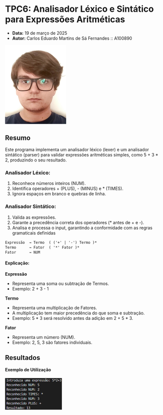 # TPC6: Analisador Léxico e Sintático para Expressões Aritméticas

- **Data:** 19 de março de 2025
- **Autor:** Carlos Eduardo Martins de Sá Fernandes :: A100890

<img src="../carlos.jpg" width=200px>

## Resumo
Este programa implementa um analisador léxico (lexer) e um analisador sintático (parser) para validar expressões aritméticas simples, como 5 + 3 * 2, produzindo o seu resultado.

### Analisador Léxico:
  1. Reconhece números inteiros (NUM).
  2. Identifica operadores + (PLUS), - (MINUS) e * (TIMES).
  3. Ignora espaços em branco e quebras de linha.

### Analisador Sintático:
  1. Valida as expressões.
  2. Garante a precedência correta dos operadores (* antes de + e -).
  3. Analisa e processa o input, garantindo a conformidade com as regras gramaticais definidas

    Expressão  → Termo  ( ('+' | '-') Termo )*
    Termo      → Fator  ( '*' Fator )*
    Fator      → NUM


#### Explicação:

**Expressão**
- Representa uma soma ou subtração de Termos.
- Exemplo: 2 + 3 - 1

**Termo**
- Representa uma multiplicação de Fatores.
- A multiplicação tem maior precedência do que soma e subtração.
- Exemplo: 5 * 3 será resolvido antes da adição em 2 + 5 * 3.

**Fator**
- Representa um número (NUM).
- Exemplo: 2, 5, 3 são fatores individuais.

## Resultados

**Exemplo de Utilização**
##### ![result](result.png)